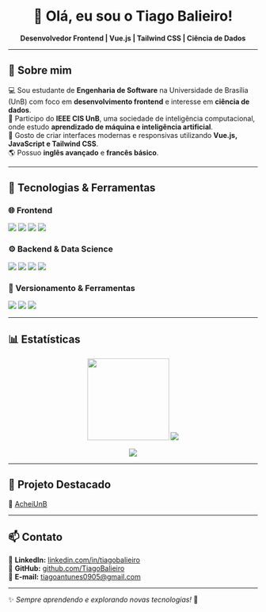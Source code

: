 <h1 align="center">👋 Olá, eu sou o Tiago Balieiro!</h1>

<p align="center">
  <strong>Desenvolvedor Frontend | Vue.js | Tailwind CSS | Ciência de Dados</strong>
</p>

---

## 🚀 Sobre mim  

💻 Sou estudante de **Engenharia de Software** na Universidade de Brasília (UnB) com foco em **desenvolvimento frontend** e interesse em **ciência de dados**.  
📌 Participo do **IEEE CIS UnB**, uma sociedade de inteligência computacional, onde estudo **aprendizado de máquina e inteligência artificial**.  
🎨 Gosto de criar interfaces modernas e responsivas utilizando **Vue.js, JavaScript e Tailwind CSS**.  
🌎 Possuo **inglês avançado** e **francês básico**.  

---

## 🔧 Tecnologias & Ferramentas  

### 🌐 Frontend  
<p align="left">
  <img src="https://img.shields.io/badge/Vue.js-35495E?style=for-the-badge&logo=vuedotjs&logoColor=4FC08D" />
  <img src="https://img.shields.io/badge/JavaScript-F7DF1E?style=for-the-badge&logo=javascript&logoColor=black" />
  <img src="https://img.shields.io/badge/TailwindCSS-38B2AC?style=for-the-badge&logo=tailwind-css&logoColor=white" />
  <img src="https://img.shields.io/badge/Figma-000000?style=for-the-badge&logo=figma&logoColor=white" />
</p>

### ⚙️ Backend & Data Science  
<p align="left">
  <img src="https://img.shields.io/badge/Java-007396?style=for-the-badge&logo=java&logoColor=white" />
  <img src="https://img.shields.io/badge/Python-3776AB?style=for-the-badge&logo=python&logoColor=white" />
  <img src="https://img.shields.io/badge/pandas-150458?style=for-the-badge&logo=pandas&logoColor=white" />
  <img src="https://img.shields.io/badge/Matplotlib-11557C?style=for-the-badge" />
</p>

### 🔗 Versionamento & Ferramentas  
<p align="left">
  <img src="https://img.shields.io/badge/Git-F05032?style=for-the-badge&logo=git&logoColor=white" />
  <img src="https://img.shields.io/badge/GitHub-181717?style=for-the-badge&logo=github&logoColor=white" />
  <img src="https://img.shields.io/badge/Postman-FF6C37?style=for-the-badge&logo=postman&logoColor=white" />
</p>

---

## 📊 Estatísticas  

<p align="center">
  <img src="https://github-readme-streak-stats.herokuapp.com/?user=TiagoBalieiro&theme=radical" height="165" />
  <img src="https://github-profile-trophy.vercel.app/?username=TiagoBalieiro&theme=radical" />
</p>

<p align="center">
  <img src="https://komarev.com/ghpvc/?username=TiagoBalieiro&color=blue" />
</p>

---

## 🌟 Projeto Destacado  
🔹 [AcheiUnB](https://github.com/TiagoBalieiro/acheiunb)  

---

## 📫 Contato  

📌 **LinkedIn:** [linkedin.com/in/tiagobalieiro](http://www.linkedin.com/in/tiagobalieiro)  
🐙 **GitHub:** [github.com/TiagoBalieiro](https://github.com/TiagoBalieiro)  
💌 **E-mail:** tiagoantunes0905@gmail.com  

---

✨ _Sempre aprendendo e explorando novas tecnologias!_ 🚀
